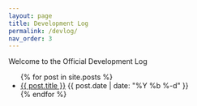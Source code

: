 ```yaml
---
layout: page
title: Development Log
permalink: /devlog/
nav_order: 3
---
```


Welcome to the Official Development Log

<ul>
  {% for post in site.posts %}
    <li>
      <a href="{{ post.url }}">{{ post.title }}</a>
      {{ post.date | date: "%Y %b %-d" }}
    </li>
  {% endfor %}
</ul>
